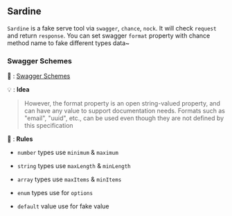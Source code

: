 ## Sardine

`Sardine` is a fake serve tool via `swagger`, `chance`, `nock`. It will check `request` and return `response`. You can set swagger `format` property with chance method name to fake different types data~


### Swagger Schemes

 📖 : [Swagger Schemes](https://swagger.io/specification/v2/#swaggerSchemes)

 💡 : <b>Idea</b>
> However, the format property is an open string-valued property, and can have any value to support documentation needs. Formats such as "email", "uuid", etc., can be used even though they are not defined by this specification

🚥 : <b>Rules</b>
- `number` types use `minimum` & `maximum`

- `string` types use `maxLength`  & `minLength`

- `array` types use `maxItems` & `minItems`

- `enum` types use for `options`

- `default` value use for fake value



### 








